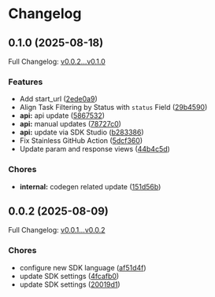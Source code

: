 # Changelog

## 0.1.0 (2025-08-18)

Full Changelog: [v0.0.2...v0.1.0](https://github.com/browser-use/browser-use-python/compare/v0.0.2...v0.1.0)

### Features

* Add start_url ([2ede0a9](https://github.com/browser-use/browser-use-python/commit/2ede0a9089bfbba1eca207508a52ee36b4ef18ac))
* Align Task Filtering by Status with `status` Field ([29b4590](https://github.com/browser-use/browser-use-python/commit/29b4590c69f13fbf7f855888862ef77a9e704172))
* **api:** api update ([5867532](https://github.com/browser-use/browser-use-python/commit/58675327b6a0e7ba41f312e4887062a9b6dc2852))
* **api:** manual updates ([78727c0](https://github.com/browser-use/browser-use-python/commit/78727c02cefa53fd0dd877e137b7b6f92e14fce8))
* **api:** update via SDK Studio ([b283386](https://github.com/browser-use/browser-use-python/commit/b283386b805435a87114e807f8919185cb6a5b7b))
* Fix Stainless GitHub Action ([5dcf360](https://github.com/browser-use/browser-use-python/commit/5dcf360ccfe40f45962ecaa64b8a5aacf55778d4))
* Update param and response views ([44b4c5d](https://github.com/browser-use/browser-use-python/commit/44b4c5d7ed416f9f5c37afb3287cdaa6f22a30cd))


### Chores

* **internal:** codegen related update ([151d56b](https://github.com/browser-use/browser-use-python/commit/151d56ba67c2d09970ff415472c0a1d259716bbc))

## 0.0.2 (2025-08-09)

Full Changelog: [v0.0.1...v0.0.2](https://github.com/browser-use/browser-use-python/compare/v0.0.1...v0.0.2)

### Chores

* configure new SDK language ([af51d4f](https://github.com/browser-use/browser-use-python/commit/af51d4f1d2ff224d0a2cba426b28d540d74f63ce))
* update SDK settings ([4fcafb0](https://github.com/browser-use/browser-use-python/commit/4fcafb0a1cbd6fda1c28c0996fe3de4eb033b107))
* update SDK settings ([20019d1](https://github.com/browser-use/browser-use-python/commit/20019d1ec80d3c75dfb7ca54131b66e9dc0dd542))
